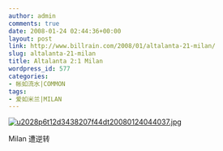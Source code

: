```yaml
---
author: admin
comments: true
date: 2008-01-24 02:44:36+00:00
layout: post
link: http://www.billrain.com/2008/01/altalanta-21-milan/
slug: altalanta-21-milan
title: Altalanta 2:1 Milan
wordpress_id: 577
categories:
- 帐如流水|COMMON
tags:
- 爱如米兰|MILAN
---
```


[![u2028p6t12d3438207f44dt20080124044037.jpg](http://www.billrain.com/wp-content/uploads/2008/01/u2028p6t12d3438207f44dt20080124044037.jpg)](http://www.billrain.com/wp-content/uploads/2008/01/u2028p6t12d3438207f44dt20080124044037.jpg)




Milan 遭逆转
